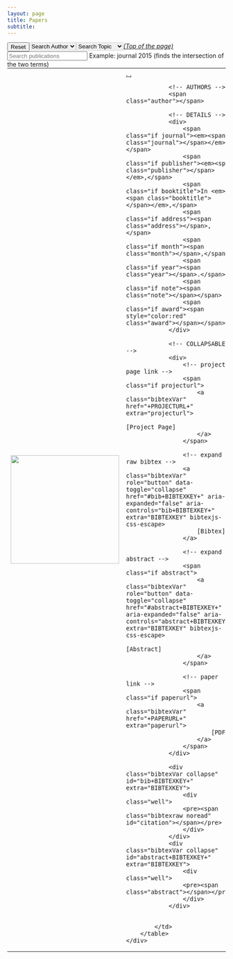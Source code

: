 ```yaml
---
layout: page
title: Papers
subtitle:
---
```

<script src="https://ajax.googleapis.com/ajax/libs/jquery/3.2.1/jquery.min.js"></script>
<script type="text/javascript" src="https://cdn.jsdelivr.net/gh/pcooksey/bibtex-js@1.0.0/src/bibtex_js.js"></script>
<bibtex src="\bib\bibi.bib"></bibtex>

<div class="container-fluid">
	<div class="searchbar">
		<div style="float:left;">
			<button type="button" class="btn btn-default" onclick="reset()">Reset</button>
		</div>
		<div style="float:left;">
			<select id="authorselect" class="btn bibtex_search bibtex_author" style="border: 1px solid lightgrey;" search="author">
			  <option value="">Search Author</option>
			</select>
		</div>
		<div style="float:left;">
			<select id="topicselect" class="btn bibtex_search" style="border: 1px solid lightgrey;">
			  <option value="">Search Topic</option>
			  <!-- Add topic values here -->
			  <option value="Example topic">Example Topic</option>
			</select>
		</div>
		<div style="float:left;">
			<input type="text" class="bibtex_search form-control" id="searchbar" placeholder="Search publications">
			<span class="help-block">Example: journal 2015 (finds the intersection of the two terms)</span>
		</div>
	</div>
</div>

<div class="bibtex_structure">
  <div class="group year" extra="DESC number">
  	  <a href="#top" style="display: inline"><em>(Top of the page)</em></a>
  	  <div style="padding-bottom:10px;"></div>
  	  <div class="sort journal" extra="DESC string">
      	<div class="templates"></div>
      </div>
  </div>
</div>

<div id="bibtex_display">
    <div class="bibtex_template" callback="cullabstract(bibtexentry)">
        <table>
            <td width="250" height="100" style="text-align:center">
                <div class="if img">
                    <img class="bibtexVar" src="\img\papers\+img+" img width="250" extra="img" />
                </div>
            </td>
            <td>
                <!-- TITLE -->
                <div>
                    <span class="if url">
                        <a class="bibtexVar" href="+URL+" extra="url">
                            <span style="text-decoration: underline;" class="title"></span>,
                        </a>
                    </span>
                    <span class="if !url">
                        <a class="bibtexVar" href="+URL+" extra="url">
                            <span style="text-decoration: underline;" class="title"></span>,
                        </a>
                    </span>
                </div>

                <!-- AUTHORS -->
                <span class="author"></span>

                <!-- DETAILS -->
                <div>
                    <span class="if journal"><em><span class="journal"></span></em>,</span>
                    <span class="if publisher"><em><span class="publisher"></span></em>,</span>
                    <span class="if booktitle">In <em><span class="booktitle"></span></em>,</span>
                    <span class="if address"><span class="address"></span>,</span>
                    <span class="if month"><span class="month"></span>,</span>
                    <span class="if year"><span class="year"></span>.</span>
                    <span class="if note"><span class="note"></span></span>
                    <span class="if award"><span style="color:red" class="award"></span></span>
                </div>

                <!-- COLLAPSABLES -->
                <div>
                    <!-- project page link -->
                    <span class="if projecturl">
                        <a class="bibtexVar"  href="+PROJECTURL+" extra="projecturl">
                            [Project Page]
                        </a>
                    </span>
                    
                    <!-- expand raw bibtex -->
                    <a class="bibtexVar" role="button" data-toggle="collapse" href="#bib+BIBTEXKEY+" aria-expanded="false" aria-controls="bib+BIBTEXKEY+" extra="BIBTEXKEY" bibtexjs-css-escape>
                        [Bibtex]
                    </a>

                    <!-- expand abstract -->
                    <span class="if abstract">
                        <a class="bibtexVar" role="button" data-toggle="collapse" href="#abstract+BIBTEXKEY+" aria-expanded="false" aria-controls="abstract+BIBTEXKEY+" extra="BIBTEXKEY" bibtexjs-css-escape>
                            [Abstract]
                        </a>
                    </span>
                    
                    <!-- paper link -->
                    <span class="if paperurl">
                        <a class="bibtexVar"  href="+PAPERURL+" extra="paperurl">
                            [PDF]
                        </a>
                    </span>
                </div>

                <div class="bibtexVar collapse" id="bib+BIBTEXKEY+" extra="BIBTEXKEY">
                    <div class="well">
                    <pre><span class="bibtexraw noread" id="citation"></span></pre>
                    </div>
                </div>
                <div class="bibtexVar collapse" id="abstract+BIBTEXKEY+" extra="BIBTEXKEY">
                    <div class="well">
                    <pre><span class="abstract"></span></pre>
                    </div>
                </div>

                
            </td>
        </table>
    </div>
</div>


<script src="https://maxcdn.bootstrapcdn.com/bootstrap/3.3.5/js/bootstrap.min.js"></script>
<script>
    function cullabstract(bibtexentry) {
        var span = bibtexentry.getElementById("citation");
        var text = span.textcontent;
        text = text.slice(0,text.indexOf("cutafter="));
        span.textcontent = text;
    }         
</script>


